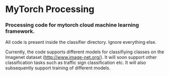 MyTorch Processing
==================

### Processing code for mytorch cloud machine learning framework.

All code is present inside the classifier directory. Ignore everything else.

Currently, the code supports different models for classifiying classes on the 
Imagenet dataset (http://www.image-net.org/). It will soon support other
classification tasks such as traffic sign classification etc. It will
also subsequently support training of different models.